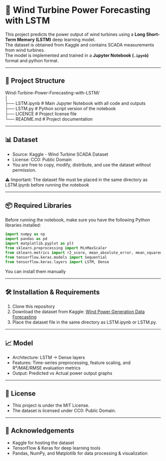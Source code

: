 # 💨 Wind Turbine Power Forecasting with LSTM

This project predicts the power output of wind turbines using a **Long Short-Term Memory (LSTM)** deep learning model.  
The dataset is obtained from Kaggle and contains SCADA measurements from wind turbines.  
The model is implemented and trained in a **Jupyter Notebook (`.ipynb`)** format and python format.

---

## 📂 Project Structure

Wind-Turbine-Power-Forecasting-with-LSTM/  
│  
├── LSTM.ipynb                 # Main Jupyter Notebook with all code and outputs  
├── LSTM.py                    # Python script version of the notebook   
├── LICENCE                    # Project license file  
└── README.md                  # Project documentation  

---
## 📊 Dataset

- Source: Kaggle - Wind Turbine SCADA Dataset  
- License: CC0: Public Domain  
- You are free to copy, modify, distribute, and use the dataset without permission.  

⚠️ Important: The dataset file must be placed in the same directory as LSTM.ipynb before running the notebook

---
## 📦 Required Libraries

Before running the notebook, make sure you have the following Python libraries installed:

```python
import numpy as np
import pandas as pd
import matplotlib.pyplot as plt
from sklearn.preprocessing import MinMaxScaler
from sklearn.metrics import r2_score, mean_absolute_error, mean_squared_error
from tensorflow.keras.models import Sequential
from tensorflow.keras.layers import LSTM, Dense
```
You can install them manually

---
## 🛠️ Installation & Requirements

1.  Clone this repository
2. Download the dataset from Kaggle: [Wind Power Generation Data Forecasting](https://www.kaggle.com/datasets/mubashirrahim/wind-power-generation-data-forecasting)
3. Place the dataset file in the same directory as LSTM.ipynb or LSTM.py.

---
## 📈 Model

- Architecture: LSTM → Dense layers  
- Features: Time-series preprocessing, feature scaling, and R²/MAE/RMSE evaluation metrics  
- Output: Predicted vs Actual power output graphs  

---
## 📜 License

- This project is under the MIT License.  
- The dataset is licensed under CC0: Public Domain.  

---
## 🙌 Acknowledgements

- Kaggle for hosting the dataset  
- TensorFlow & Keras for deep learning tools  
- Pandas, NumPy, and Matplotlib for data processing & visualization  
